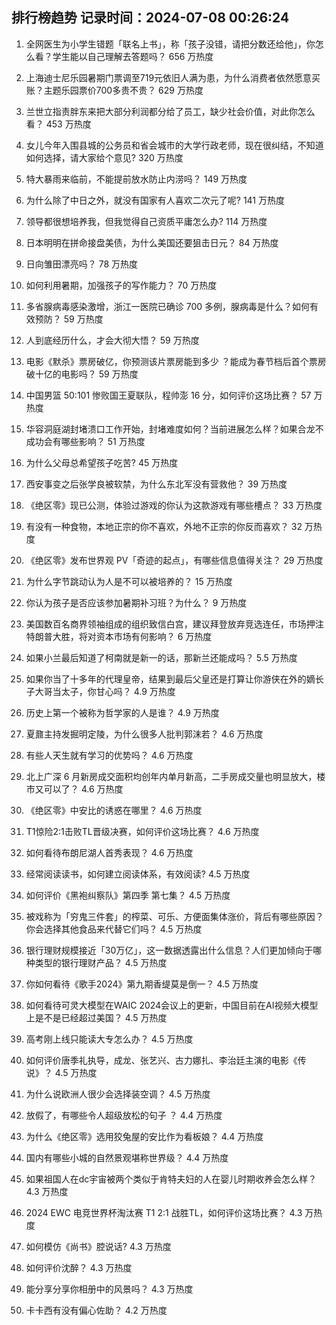 
## 排行榜趋势 记录时间：2024-07-08 00:26:24
  
  1. 全网医生为小学生错题「联名上书」，称「孩子没错，请把分数还给他」，你怎么看？学生能以自己理解去答题吗？ 656 万热度
    
  2. 上海迪士尼乐园暑期门票调至719元依旧人满为患，为什么消费者依然愿意买账？主题乐园票价700多贵不贵？ 629 万热度
    
  3. 兰世立指责胖东来把大部分利润都分给了员工，缺少社会价值，对此你怎么看？ 453 万热度
    
  4. 女儿今年入围县城的公务员和省会城市的大学行政老师，现在很纠结，不知道如何选择，请大家给个意见? 320 万热度
    
  5. 特大暴雨来临前，不能提前放水防止内涝吗？ 149 万热度
    
  6. 为什么除了中日之外，就没有国家有人喜欢二次元了呢? 141 万热度
    
  7. 领导都很想培养我，但我觉得自己资质平庸怎么办? 114 万热度
    
  8. 日本明明在拼命接盘美债，为什么美国还要狙击日元？ 84 万热度
    
  9. 日向雏田漂亮吗？ 78 万热度
    
  10. 如何利用暑期，加强孩子的写作能力？ 70 万热度
    
  11. 多省腺病毒感染激增，浙江一医院已确诊 700 多例，腺病毒是什么？如何有效预防？ 59 万热度
    
  12. 人到底经历什么，才会大彻大悟？ 59 万热度
    
  13. 电影《默杀》票房破亿，你预测该片票房能到多少 ？能成为春节档后首个票房破十亿的电影吗？ 59 万热度
    
  14. 中国男篮 50:101 惨败国王夏联队，程帅澎 16 分，如何评价这场比赛？ 57 万热度
    
  15. 华容洞庭湖封堵溃口工作开始，封堵难度如何？当前进展怎么样？如果合龙不成功会有哪些影响？ 51 万热度
    
  16. 为什么父母总希望孩子吃苦? 45 万热度
    
  17. 西安事变之后张学良被软禁，为什么东北军没有营救他？ 39 万热度
    
  18. 《绝区零》现已公测，体验过游戏的你认为这款游戏有哪些槽点？ 33 万热度
    
  19. 有没有一种食物，本地正宗的你不喜欢，外地不正宗的你反而喜欢？ 32 万热度
    
  20. 《绝区零》发布世界观 PV「奇迹的起点」，有哪些信息值得关注？ 29 万热度
    
  21. 为什么字节跳动认为人是不可以被培养的？ 15 万热度
    
  22. 你认为孩子是否应该参加暑期补习班？为什么？ 9 万热度
    
  23. 美国数百名商界领袖组成的组织致信白宫，建议拜登放弃竞选连任，市场押注特朗普大胜，将对资本市场有何影响？ 6 万热度
    
  24. 如果小兰最后知道了柯南就是新一的话，那新兰还能成吗？ 5.5 万热度
    
  25. 如果你当了十多年的代理皇帝，结果到最后父皇还是打算让你游侠在外的嫡长子大哥当太子，你甘心吗？ 4.9 万热度
    
  26. 历史上第一个被称为哲学家的人是谁？ 4.9 万热度
    
  27. 夏鼐主持发掘明定陵，为什么很多人批判郭沫若？ 4.6 万热度
    
  28. 有些人天生就有学习的优势吗？ 4.6 万热度
    
  29. 北上广深 6 月新房成交面积均创年内单月新高，二手房成交量也明显放大，楼市又可以了？ 4.6 万热度
    
  30. 《绝区零》中安比的诱惑在哪里？ 4.6 万热度
    
  31. T1惊险2:1击败TL晋级决赛，如何评价这场比赛？ 4.6 万热度
    
  32. 如何看待布朗尼湖人首秀表现？ 4.6 万热度
    
  33. 经常阅读读书，如何建立阅读体系，有效阅读? 4.5 万热度
    
  34. 如何评价《黑袍纠察队》第四季 第七集？ 4.5 万热度
    
  35. 被戏称为「穷鬼三件套」的榨菜、可乐、方便面集体涨价，背后有哪些原因？你会选择其他食品来代替它们吗？ 4.5 万热度
    
  36. 银行理财规模接近「30万亿」，这一数据透露出什么信息？人们更加倾向于哪种类型的银行理财产品？ 4.5 万热度
    
  37. 你如何看待《歌手2024》第九期香缇莫是倒一？ 4.5 万热度
    
  38. 如何看待可灵大模型在WAIC 2024会议上的更新，中国目前在AI视频大模型上是不是已经超过美国？ 4.5 万热度
    
  39. 高考刚上线只能读大专怎么办？ 4.5 万热度
    
  40. 如何评价唐季礼执导，成龙、张艺兴、古力娜扎、李治廷主演的电影《传说》？ 4.5 万热度
    
  41. 为什么说欧洲人很少会选择装空调？ 4.5 万热度
    
  42. 放假了，有哪些令人超级放松的句子 ？ 4.4 万热度
    
  43. 为什么《绝区零》选用狡兔屋的安比作为看板娘？ 4.4 万热度
    
  44. 国内有哪些小城的自然景观堪称世界级？ 4.4 万热度
    
  45. 如果祖国人在dc宇宙被两个类似于肯特夫妇的人在婴儿时期收养会怎么样？ 4.3 万热度
    
  46. 2024 EWC 电竞世界杯淘汰赛 T1 2:1 战胜TL，如何评价这场比赛？ 4.3 万热度
    
  47. 如何模仿《尚书》腔说话? 4.3 万热度
    
  48. 如何评价沈醉？ 4.3 万热度
    
  49. 能分享分享你相册中的风景吗？ 4.3 万热度
    
  50. 卡卡西有没有偏心佐助？ 4.2 万热度
    